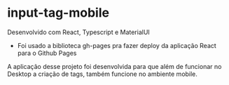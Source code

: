 # input-tag-mobile

Desenvolvido com React, Typescript e MaterialUI

- Foi usado a biblioteca gh-pages pra fazer deploy da aplicação React para o Github Pages

A aplicação desse projeto foi desenvolvida para que além de funcionar no Desktop a criação de tags, também funcione no ambiente mobile.
